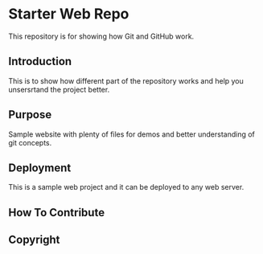 # Starter Web Repo

This repository is for showing how Git and GitHub work.

## Introduction

This is to show how different part of the repository works and help you unsersrtand the project better. 

## Purpose

Sample website with plenty of files for demos and better understanding of git concepts.

## Deployment

This is a sample web project and it can be deployed to any web server. 

## How To Contribute

## Copyright
